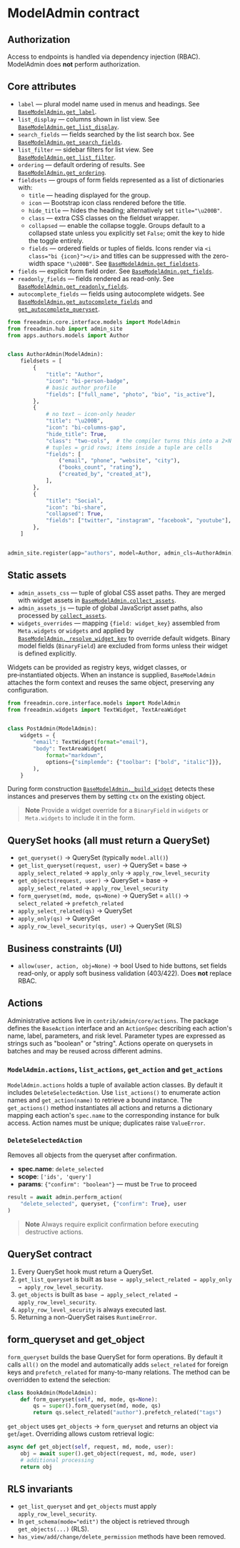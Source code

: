 # ModelAdmin contract

## Authorization
Access to endpoints is handled via dependency injection (RBAC). ModelAdmin does **not** perform authorization.

## Core attributes

- `label` — plural model name used in menus and headings. See [`BaseModelAdmin.get_label`](../../contrib/admin/core/base.py#L166-L168).
- `list_display` — columns shown in list view. See [`BaseModelAdmin.get_list_display`](../../contrib/admin/core/base.py#L174-L176).
- `search_fields` — fields searched by the list search box. See [`BaseModelAdmin.get_search_fields`](../../contrib/admin/core/base.py#L842-L863).
- `list_filter` — sidebar filters for list view. See [`BaseModelAdmin.get_list_filter`](../../contrib/admin/core/base.py#L178-L180).
- `ordering` — default ordering of results. See [`BaseModelAdmin.get_ordering`](../../contrib/admin/core/base.py#L182-L193).
- `fieldsets` — groups of form fields represented as a list of dictionaries with:
  - `title` — heading displayed for the group.
  - `icon` — Bootstrap icon class rendered before the title.
  - `hide_title` — hides the heading; alternatively set `title="\u200B"`.
  - `class` — extra CSS classes on the fieldset wrapper.
  - `collapsed` — enable the collapse toggle. Groups default to a collapsed state unless you explicitly set `False`; omit the key to hide the toggle entirely.
  - `fields` — ordered fields or tuples of fields.
  Icons render via `<i class="bi {icon}"></i>` and titles can be suppressed with the zero-width space `"\u200B"`. See [`BaseModelAdmin.get_fieldsets`](../../contrib/admin/core/base.py#L567-L586).
- `fields` — explicit form field order. See [`BaseModelAdmin.get_fields`](../../contrib/admin/core/base.py#L515-L567).
- `readonly_fields` — fields rendered as read-only. See [`BaseModelAdmin.get_readonly_fields`](../../contrib/admin/core/base.py#L195-L197).
- `autocomplete_fields` — fields using autocomplete widgets. See [`BaseModelAdmin.get_autocomplete_fields`](../../contrib/admin/core/base.py#L199-L201) and [`get_autocomplete_queryset`](../../contrib/admin/core/base.py#L461-L482).

```python
from freeadmin.core.interface.models import ModelAdmin
from freeadmin.hub import admin_site
from apps.authors.models import Author


class AuthorAdmin(ModelAdmin):
    fieldsets = [
        {
            "title": "Author",
            "icon": "bi-person-badge",
            # basic author profile
            "fields": ["full_name", "photo", "bio", "is_active"],
        },
        {
            # no text — icon-only header
            "title": "\u200B",
            "icon": "bi-columns-gap",
            "hide_title": True,
            "class": "two-cols",  # the compiler turns this into a 2×N grid
            # tuples = grid rows; items inside a tuple are cells
            "fields": [
                ("email", "phone", "website", "city"),
                ("books_count", "rating"),
                ("created_by", "created_at"),
            ],
        },
        {
            "title": "Social",
            "icon": "bi-share",
            "collapsed": True,
            "fields": ["twitter", "instagram", "facebook", "youtube"],
        },
    ]


admin_site.register(app="authors", model=Author, admin_cls=AuthorAdmin)

```

## Static assets

- `admin_assets_css` — tuple of global CSS asset paths. They are merged with widget assets in [`BaseModelAdmin.collect_assets`](../../contrib/admin/core/base.py#L389-L417).
- `admin_assets_js` — tuple of global JavaScript asset paths, also processed by [`collect_assets`](../../contrib/admin/core/base.py#L389-L417).
- `widgets_overrides` — mapping `{field: widget_key}` assembled from `Meta.widgets` or `widgets` and applied by [`BaseModelAdmin._resolve_widget_key`](../../contrib/admin/core/base.py#L578-L584) to override default widgets. Binary model fields (`BinaryField`) are excluded from forms unless their widget is defined explicitly.

Widgets can be provided as registry keys, widget classes, or pre‑instantiated objects. When an instance is supplied, `BaseModelAdmin` attaches the form context and reuses the same object, preserving any configuration.

```python
from freeadmin.core.interface.models import ModelAdmin
from freeadmin.widgets import TextWidget, TextAreaWidget


class PostAdmin(ModelAdmin):
    widgets = {
        "email": TextWidget(format="email"),
        "body": TextAreaWidget(
            format="markdown",
            options={"simplemde": {"toolbar": ["bold", "italic"]}},
        ),
    }
```

During form construction [`BaseModelAdmin._build_widget`](../../contrib/admin/core/base.py#L745-L749) detects these instances and preserves them by setting `ctx` on the existing object.

> **Note**
> Provide a widget override for a `BinaryField` in `widgets` or `Meta.widgets` to include it in the form.

## QuerySet hooks (all must return a QuerySet)
- `get_queryset()` -> QuerySet (typically `model.all()`)
- `get_list_queryset(request, user)` -> QuerySet
  = base -> `apply_select_related` -> `apply_only` -> `apply_row_level_security`
- `get_objects(request, user)` -> QuerySet
  = base -> `apply_select_related` -> `apply_row_level_security`
- `form_queryset(md, mode, qs=None)` -> QuerySet
  = `all()` -> `select_related` -> `prefetch_related`
- `apply_select_related(qs)` -> QuerySet
- `apply_only(qs)` -> QuerySet
- `apply_row_level_security(qs, user)` -> QuerySet (RLS)

## Business constraints (UI)
- `allow(user, action, obj=None)` -> bool
Used to hide buttons, set fields read-only, or apply soft business validation (403/422).
Does **not** replace RBAC.

## Actions
Administrative actions live in `contrib/admin/core/actions`. The package defines the
`BaseAction` interface and an `ActionSpec` describing each action's name, label,
parameters, and risk level. Parameter types are expressed as strings such as
"boolean" or "string". Actions operate on querysets in batches and may be
reused across different admins.

### `ModelAdmin.actions`, `list_actions`, `get_action` and `get_actions`
`ModelAdmin.actions` holds a tuple of available action classes. By default it
includes `DeleteSelectedAction`. Use `list_actions()` to enumerate action
names and `get_action(name)` to retrieve a bound instance. The
`get_actions()` method instantiates all actions and returns a dictionary
mapping each action's `spec.name` to the corresponding instance for bulk
access. Action names must be unique; duplicates raise ``ValueError``.

### `DeleteSelectedAction`
Removes all objects from the queryset after confirmation.

- **spec.name**: `delete_selected`
- **scope**: `['ids', 'query']`
- **params**: `{"confirm": "boolean"}` — must be `True` to proceed

```python
result = await admin.perform_action(
    "delete_selected", queryset, {"confirm": True}, user
)
```

> **Note**
> Always require explicit confirmation before executing destructive actions.

## QuerySet contract
1. Every QuerySet hook must return a QuerySet.
2. `get_list_queryset` is built as `base → apply_select_related → apply_only → apply_row_level_security`.
3. `get_objects` is built as `base → apply_select_related → apply_row_level_security`.
4. `apply_row_level_security` is always executed last.
5. Returning a non-QuerySet raises `RuntimeError`.

## form_queryset and get_object

`form_queryset` builds the base QuerySet for form operations. By default it calls `all()` on the model and automatically adds `select_related` for foreign keys and `prefetch_related` for many-to-many relations. The method can be overridden to extend the selection:

```python
class BookAdmin(ModelAdmin):
    def form_queryset(self, md, mode, qs=None):
        qs = super().form_queryset(md, mode, qs)
        return qs.select_related("author").prefetch_related("tags")
```

`get_object` uses `get_objects` → `form_queryset` and returns an object via `get`/`aget`. Overriding allows custom retrieval logic:

```python
async def get_object(self, request, md, mode, user):
    obj = await super().get_object(request, md, mode, user)
    # additional processing
    return obj
```

## RLS invariants
- `get_list_queryset` and `get_objects` must apply `apply_row_level_security`.
- In `get_schema(mode="edit")` the object is retrieved through `get_objects(...)` (RLS).
- `has_view/add/change/delete_permission` methods have been removed.

